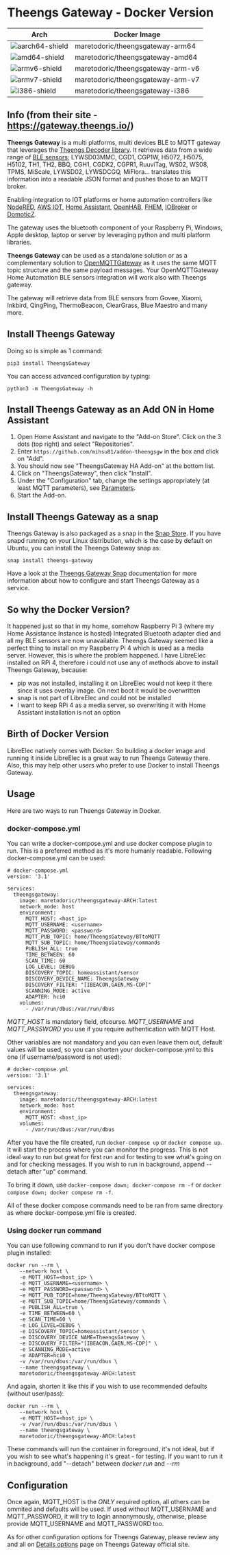 # Theengs Gateway - Docker Version

|        Arch       |           Docker Image            |
| ----------------- | --------------------------------- |
| ![aarch64-shield] | maretodoric/theengsgateway-arm64  |
|  ![amd64-shield]  | maretodoric/theengsgateway-amd64  |
|  ![armv6-shield]  | maretodoric/theengsgateway-arm-v6 |
|  ![armv7-shield]  | maretodoric/theengsgateway-arm-v7 |
|  ![i386-shield]   | maretodoric/theengsgateway-i386   |

## Info (from their site - https://gateway.theengs.io/)

**Theengs Gateway** is a multi platforms, multi devices BLE to MQTT gateway that leverages the [Theengs Decoder library](https://github.com/theengs/decoder).
It retrieves data from a wide range of [BLE sensors](https://gateway.theengs.io/prerequisites/devices); LYWSD03MMC, CGD1, CGP1W, H5072, H5075, H5102, TH1, TH2, BBQ, CGH1, CGDK2, CGPR1, RuuviTag, WS02, WS08, TPMS, MiScale, LYWSD02, LYWSDCGQ, MiFlora... translates this information into a readable JSON format and pushes those to an MQTT broker.

Enabling integration to IOT platforms or home automation controllers like [NodeRED](https://nodered.org/), [AWS IOT](https://aws.amazon.com/iot/), [Home Assistant](https://www.home-assistant.io/), [OpenHAB](https://www.openhab.org/), [FHEM](https://fhem.de/), [IOBroker](https://www.iobroker.net/) or [DomoticZ](https://domoticz.com/).

The gateway uses the bluetooth component of your Raspberry Pi, Windows, Apple desktop, laptop or server by leveraging python and multi platform libraries.

**Theengs Gateway** can be used as a standalone solution or as a complementary solution to [OpenMQTTGateway](https://docs.openmqttgateway.com/) as it uses the same MQTT topic structure and the same payload messages. Your OpenMQTTGateway Home Automation BLE sensors integration will work also with Theengs gateway.

The gateway will retrieve data from BLE sensors from Govee, Xiaomi, Inkbird, QingPing, ThermoBeacon, ClearGrass, Blue Maestro and many more.

## Install Theengs Gateway
Doing so is simple as 1 command:
```shell
pip3 install TheengsGateway
```

You can access advanced configuration by typing:
```shell
python3 -m TheengsGateway -h
```

## Install Theengs Gateway as an Add ON in Home Assistant
1. Open Home Assistant and navigate to the "Add-on Store". Click on the 3 dots (top right) and select "Repositories".
2. Enter `https://github.com/mihsu81/addon-theengsgw` in the box and click on "Add".
3. You should now see "TheengsGateway HA Add-on" at the bottom list.
4. Click on "TheengsGateway", then click "Install".
5. Under the "Configuration" tab, change the settings appropriately (at least MQTT parameters), see [Parameters](#parameters).
6. Start the Add-on.

## Install Theengs Gateway as a snap
Theengs Gateway is also packaged as a snap in the [Snap Store](https://snapcraft.io/theengs-gateway). If you have snapd running on your Linux distribution, which is the case by default on Ubuntu, you can install the Theengs Gateway snap as:

```shell
snap install theengs-gateway
```

Have a look at the [Theengs Gateway Snap](https://github.com/theengs/gateway-snap) documentation for more information about how to configure and start Theengs Gateway as a service.

## So why the Docker Version?
It happened just so that in my home, somehow Raspberry Pi 3 (where my Home Assistance Instance is hosted) Integrated Bluetooth adapter died and all my BLE sensors are now unavailable. Theengs Gateway seemed like a perfect thing to install on my Raspberry Pi 4 which is used as a media server.
However, this is where the problem happened.
I have LibreElec installed on RPi 4, therefore i could not use any of methods above to install Theengs Gateway, because:
- pip was not installed, installing it on LibreElec would not keep it there since it uses overlay image. On next boot it would be overwritten
- snap is not part of LibreElec and could not be installed
- I want to keep RPi 4 as a media server, so overwriting it with Home Assistant installation is not an option

## Birth of Docker Version
LibreElec natively comes with Docker. So building a docker image and running it inside LibreElec is a great way to run Theengs Gateway there.
Also, this may help other users who prefer to use Docker to install Theengs Gateway.

## Usage
Here are two ways to run Theengs Gateway in Docker.

### docker-compose.yml
You can write a docker-compose.yml and use docker compose plugin to run. This is a preferred method as it's more humanly readable. Following docker-compose.yml can be used:
```
# docker-compose.yml
version: '3.1'

services:
  theengsgateway:
    image: maretodoric/theengsgateway-ARCH:latest
    network_mode: host
    environment:
      MQTT_HOST: <host_ip>
      MQTT_USERNAME: <username>
      MQTT_PASSWORD: <password>
      MQTT_PUB_TOPIC: home/TheengsGateway/BTtoMQTT
      MQTT_SUB_TOPIC: home/TheengsGateway/commands
      PUBLISH_ALL: true
      TIME_BETWEEN: 60
      SCAN_TIME: 60
      LOG_LEVEL: DEBUG
      DISCOVERY_TOPIC: homeassistant/sensor
      DISCOVERY_DEVICE_NAME: TheengsGateway
      DISCOVERY_FILTER: "[IBEACON,GAEN,MS-CDP]"
      SCANNING_MODE: active
      ADAPTER: hci0
    volumes:
      - /var/run/dbus:/var/run/dbus
```

*MQTT_HOST* is mandatory field, ofcourse.
*MQTT_USERNAME* and *MQTT_PASSWORD* you use if you require authentication with MQTT Host.

Other variables are not mandatory and you can even leave them out, default values will be used, so you can shorten your docker-compose.yml to this one (if username/password is not used):

```
# docker-compose.yml
version: '3.1'

services:
  theengsgateway:
    image: maretodoric/theengsgateway-ARCH:latest
    network_mode: host
    environment:
      MQTT_HOST: <host_ip>
    volumes:
      - /var/run/dbus:/var/run/dbus
```

After you have the file created, run `docker-compose up` or `docker compose up`. It will start the process where you can monitor the progress.
This is not ideal way to run but great for first run and for testing to see what's going on and for checking messages.
If you wish to run in background, append --detach after "up" command.

To bring it down, use `docker-compose down; docker-compose rm -f` or `docker compose down; docker compose rm -f`.

All of these docker compose commands need to be ran from same directory as where docker-compose.yml file is created.

### Using docker run command
You can use following command to run if you don't have docker compose plugin installed:
```
docker run --rm \
    --network host \
    -e MQTT_HOST=<host_ip> \
    -e MQTT_USERNAME=<username> \
    -e MQTT_PASSWORD=<password> \
    -e MQTT_PUB_TOPIC=home/TheengsGateway/BTtoMQTT \
    -e MQTT_SUB_TOPIC=home/TheengsGateway/commands \
    -e PUBLISH_ALL=true \
    -e TIME_BETWEEN=60 \
    -e SCAN_TIME=60 \
    -e LOG_LEVEL=DEBUG \
    -e DISCOVERY_TOPIC=homeassistant/sensor \
    -e DISCOVERY_DEVICE_NAME=TheengsGateway \
    -e DISCOVERY_FILTER="[IBEACON,GAEN,MS-CDP]" \
    -e SCANNING_MODE=active
    -e ADAPTER=hci0 \
    -v /var/run/dbus:/var/run/dbus \
    --name theengsgateway \
    maretodoric/theengsgateway-ARCH:latest
```

And again, shorten it like this if you wish to use recommended defaults (without user/pass):

```
docker run --rm \
    --network host \
    -e MQTT_HOST=<host_ip> \
    -v /var/run/dbus:/var/run/dbus \
    --name theengsgateway \
    maretodoric/theengsgateway-ARCH:latest
```

These commands will run the container in foreground, it's not ideal, but if you wish to see what's happening it's great - for testing.
If you want to run it in background, add "--detach" between *docker run* and *--rm*

## Configuration

Once again, MQTT_HOST is the *ONLY* required option, all others can be ommited and defaults will be used.
If used without MQTT_USERNAME and MQTT_PASSWORD, it will try to login annonymously, otherwise, please provide MQTT_USERNAME and MQTT_PASSWORD too.

As for other configuration options for Theengs Gateway, please review any and all on [Details options](https://gateway.theengs.io/use/use.html#details-options) page on Theengs Gateway official site.

[aarch64-shield]: https://img.shields.io/badge/aarch64-yes-green.svg
[amd64-shield]: https://img.shields.io/badge/amd64-yes-green.svg
[armv6-shield]: https://img.shields.io/badge/armv6-yes-green.svg
[armv7-shield]: https://img.shields.io/badge/armv7-yes-green.svg
[i386-shield]: https://img.shields.io/badge/i386-yes-green.svg
